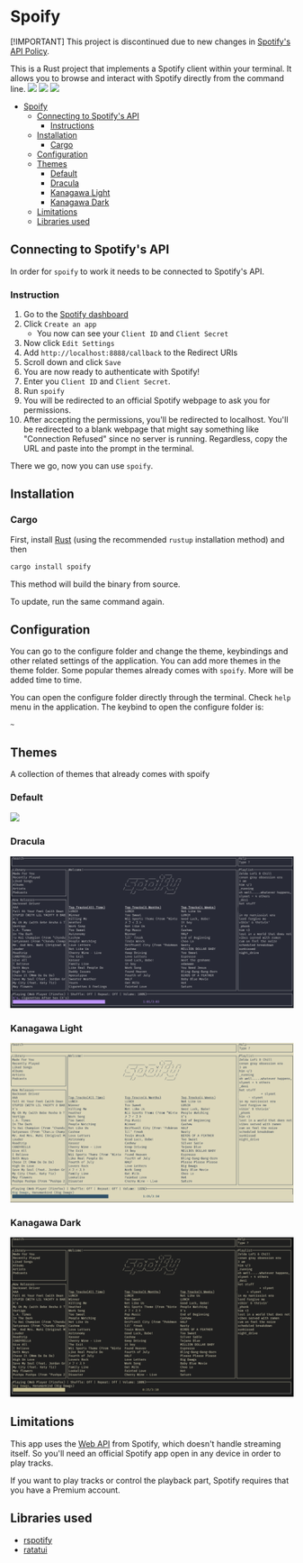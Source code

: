 # Spoify
[!IMPORTANT]
This project is discontinued due to new changes in [Spotify's API Policy](https://developer.spotify.com/blog/2024-11-27-changes-to-the-web-api).

This is a Rust project that implements a Spotify client within your terminal. It allows you to browse and interact with Spotify directly from the command line.
![](screenshots/idle_state_spoify.png)
![](screenshots/liked_song_spoify.png)
![](screenshots/search_spoify.png)

- [Spoify](#spoify)
  - [Connecting to Spotify's API](#connecting-to-spotifys-api)
    - [Instructions](#instructions)
  - [Installation](#installation)
    - [Cargo](#cargo)
  - [Configuration](#configuration)
  - [Themes](#themes)
    - [Default](#default)
    - [Dracula](#dracula)
    - [Kanagawa Light](#kanagawa-light)
    - [Kanagawa Dark](#kanagawa-dark)
  - [Limitations](#limitations)
  - [Libraries used](#libraries-used) 

## Connecting to Spotify's API

In order for `spoify` to work it needs to be connected to Spotify's API.

### Instruction

1. Go to the [Spotify dashboard](https://developer.spotify.com/dashboard/applications)
2. Click `Create an app`
   - You now can see your `Client ID` and `Client Secret`
3. Now click `Edit Settings`
4. Add `http://localhost:8888/callback` to the Redirect URIs
5. Scroll down and click `Save`
6. You are now ready to authenticate with Spotify!
7. Enter you `Client ID` and `Client Secret`.
8. Run `spoify`
9. You will be redirected to an official Spotify webpage to ask you for permissions.
10. After accepting the permissions, you'll be redirected to localhost. You'll be redirected to a blank webpage that might say something like "Connection Refused" since no server is running. Regardless, copy the URL and paste into the prompt in the terminal.

There we go, now you can use `spoify`.

## Installation

### Cargo

First, install [Rust](https://www.rust-lang.org/tools/install) (using the recommended `rustup` installation method) and then

```bash
cargo install spoify
```

This method will build the binary from source.

To update, run the same command again.

## Configuration

You can go to the configure folder and change the theme, keybindings and other related settings of the application.
You can add more themes in the theme folder. Some popular themes already comes with `spoify`. More will be added time to time.

You can open the configure folder directly through the terminal. Check `help` menu in the application.
The keybind to open the configure folder is:

```
~
```

## Themes

A collection of themes that already comes with spoify

### Default

![](screenshots/idle_state_spoify.png)

### Dracula

![](screenshots/dracula_theme_spoify.png)

### Kanagawa Light

![](screenshots/kanagawa_light_theme_spoify.png)

### Kanagawa Dark

![](screenshots/kanagawa_dark_theme_spoify.png)

## Limitations

This app uses the [Web API](https://developer.spotify.com/documentation/web-api/) from Spotify, which doesn't handle streaming itself. So you'll need an official Spotify app open in any device in order to play tracks.

If you want to play tracks or control the playback part, Spotify requires that you have a Premium account.

## Libraries used

- [rspotify](https://github.com/ramsayleung/rspotify)
- [ratatui](https://github.com/ratatui-org/ratatui)

